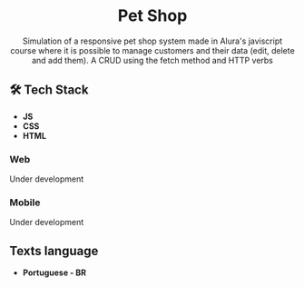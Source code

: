 <h1 align="center">
Pet Shop</h1>
 
<p align="center">Simulation of a responsive pet shop system made in Alura's javiscript course where it is possible to manage customers and their data (edit, delete and add them). A CRUD using the fetch method and HTTP verbs</p> 

## 🛠 Tech Stack

- **JS**  
- **CSS**  
-  **HTML**


### Web

Under development

### Mobile

Under development

## Texts language

- **Portuguese - BR**


